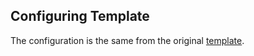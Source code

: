 ## Configuring Template

The configuration is the same from the original [template](https://github.com/centrual/cordova-template-framework7-vue-webpack). 